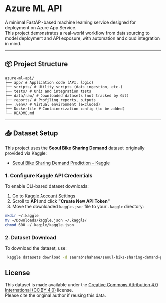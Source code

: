 # Azure ML API
A minimal FastAPI-based machine learning service designed for deployment on Azure App Service.  
This project demonstrates a real-world workflow from data sourcing to model deployment and API exposure, with automation and cloud integration in mind.

---

## 📦 Project Structure
```text
azure-ml-api/
├── app/ # Application code (API, logic)
├── scripts/ # Utility scripts (data ingestion, etc.)
├── tests/ # Unit and integration tests
├── data/raw/ # Downloaded datasets (not tracked by Git)
├── reports/ # Profiling reports, outputs
├── .venv/ # Virtual environment (excluded)
├── Dockerfile # Containerization config (to be added)
└── README.md
```
---

## 📥 Dataset Setup
This project uses the **Seoul Bike Sharing Demand** dataset, originally provided via Kaggle:
- [Seoul Bike Sharing Demand Prediction – Kaggle](https://www.kaggle.com/datasets/saurabhshahane/seoul-bike-sharing-demand-prediction)

### 1. Configure Kaggle API Credentials
To enable CLI-based dataset downloads:
1. Go to [Kaggle Account Settings](https://www.kaggle.com/account)
2. Scroll to **API** and click **"Create New API Token"**
3. Move the downloaded `kaggle.json` file to your `.kaggle` directory:
```bash
mkdir ~/.kaggle
mv ~/Downloads/kaggle.json ~/.kaggle/
chmod 600 ~/.kaggle/kaggle.json
```
### 2. Dataset Download
To download the dataset, use:
```bash
 kaggle datasets download -d saurabhshahane/seoul-bike-sharing-demand-prediction -p data/raw --unzip
```
## License
This dataset is made available under the [Creative Commons Attribution 4.0 International (CC BY 4.0)](https://creativecommons.org/licenses/by/4.0/) license.  
Please cite the original author if reusing this data.